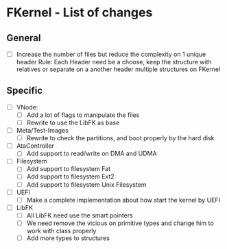 # FKernel - List of changes
 
## General 
- [ ] Increase the number of files but reduce the complexity on 1 unique header
Rule:
    Each Header need be a choose, keep the structure with relatives or separate on a another header multiple structures on FKernel

## Specific
- [ ] VNode: 
    - [ ] Add a lot of flags to manipulate the files
    - [ ] Rewrite to use the LibFK as base

- [ ] Meta/Test-Images
    - [ ] Rewrite to check the partitions, and boot properly by the hard disk

- [ ] AtaController
    - [ ] Add support to read/write on DMA and UDMA

- [ ] Filesystem
    - [ ] Add support to filesystem Fat
    - [ ] Add support to filesystem Ext2
    - [ ] Add support to filesystem Unix Filesystem

- [ ] UEFI
    - [ ] Make a complete implementation about how start the kernel by UEFI
    
- [ ] LibFK
    - [ ] All LibFK need use the smart pointers
    - [ ] We need remove the vicious on primitive types and change him to work with class properly
    - [ ] Add more types to structures
